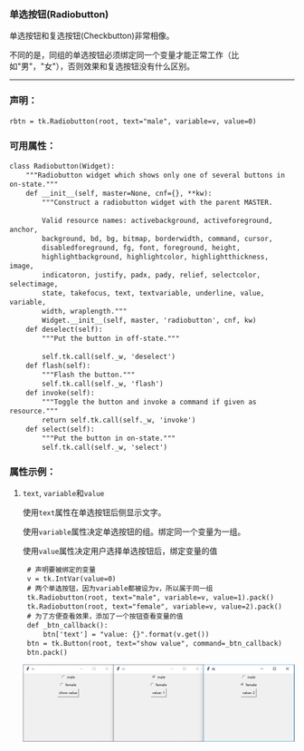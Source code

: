 ### 单选按钮(Radiobutton)

单选按钮和复选按钮(Checkbutton)非常相像。

不同的是，同组的单选按钮必须绑定同一个变量才能正常工作（比如"男"，"女"），否则效果和复选按钮没有什么区别。

-------------

### 声明：

    rbtn = tk.Radiobutton(root, text="male", variable=v, value=0)
    
    
### 可用属性：
    
    class Radiobutton(Widget):
        """Radiobutton widget which shows only one of several buttons in on-state."""
        def __init__(self, master=None, cnf={}, **kw):
            """Construct a radiobutton widget with the parent MASTER.
    
            Valid resource names: activebackground, activeforeground, anchor,
            background, bd, bg, bitmap, borderwidth, command, cursor,
            disabledforeground, fg, font, foreground, height,
            highlightbackground, highlightcolor, highlightthickness, image,
            indicatoron, justify, padx, pady, relief, selectcolor, selectimage,
            state, takefocus, text, textvariable, underline, value, variable,
            width, wraplength."""
            Widget.__init__(self, master, 'radiobutton', cnf, kw)
        def deselect(self):
            """Put the button in off-state."""
    
            self.tk.call(self._w, 'deselect')
        def flash(self):
            """Flash the button."""
            self.tk.call(self._w, 'flash')
        def invoke(self):
            """Toggle the button and invoke a command if given as resource."""
            return self.tk.call(self._w, 'invoke')
        def select(self):
            """Put the button in on-state."""
            self.tk.call(self._w, 'select')
            
### 属性示例：
1. `text`, `variable`和`value`
    
    使用`text`属性在单选按钮后侧显示文字。
    
    使用`variable`属性决定单选按钮的组。绑定同一个变量为一组。
    
    使用`value`属性决定用户选择单选按钮后，绑定变量的值
    
        # 声明要被绑定的变量
        v = tk.IntVar(value=0)
        # 两个单选按钮，因为variable都被设为v，所以属于同一组
        tk.Radiobutton(root, text="male", variable=v, value=1).pack()
        tk.Radiobutton(root, text="female", variable=v, value=2).pack()
        # 为了方便查看效果，添加了一个按钮查看变量的值
        def _btn_callback():
            btn['text'] = "value: {}".format(v.get())
        btn = tk.Button(root, text="show value", command=_btn_callback)
        btn.pack()
        
    ![](static/3f61ed195316c038df3eaf133df2e54d.png)
        
    